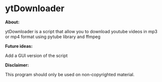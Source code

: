 # ytDownloader

**About:**

  ytDownloader is a script that allow you to download youtube videos in mp3 or mp4 format using pytube library and ffmpeg

**Future ideas:**

  Add a GUI version of the script

**Disclaimer:**
  
  This program should only be used on non-copyrighted material.
